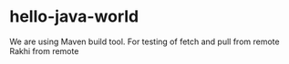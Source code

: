 # hello-java-world
We are using Maven build tool.
For testing of fetch and pull
from remote 
Rakhi from remote
